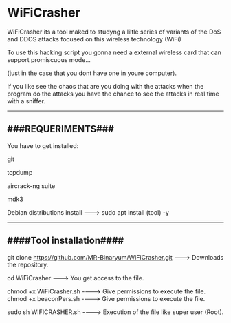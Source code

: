 # WiFiCrasher

WiFiCrasher its a tool maked to studyng a liltle series of variants of the DoS and DDOS attacks focused on this wireless technology (WiFi)

To use this hacking script you gonna need a external wireless card that can support promiscuous mode...

(just in the case that you dont have one in youre computer).

If you like see the chaos that are you doing with the attacks when the program do the attacks you have the chance to see the attacks in real time with a sniffer.

_____________________
###REQUERIMENTS###
---------------------

You have to get installed:

git

tcpdump 

aircrack-ng suite

mdk3 


Debian distributions install   ---> sudo apt install (tool) -y

_________________________
####Tool installation####
-------------------------

git clone https://github.com/MR-Binaryum/WiFiCrasher.git ---> Downloads the repository.

cd WiFiCrasher ---> You get access to the file.

chmod +x WiFiCrasher.sh ----> Give permissions to execute the file.
chmod +x beaconPers.sh ----> Give permissions to execute the file.

sudo sh WIFICRASHER.sh ----> Execution of the file like super user (Root).
